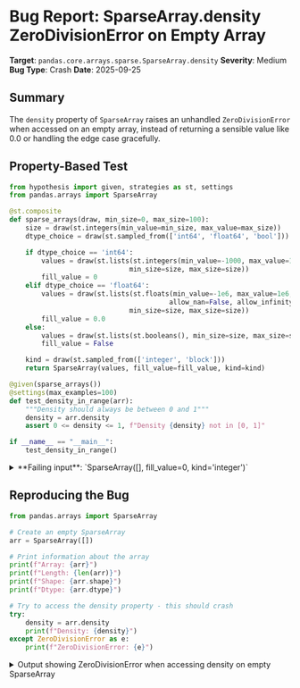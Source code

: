 # Bug Report: SparseArray.density ZeroDivisionError on Empty Array

**Target**: `pandas.core.arrays.sparse.SparseArray.density`
**Severity**: Medium
**Bug Type**: Crash
**Date**: 2025-09-25

## Summary

The `density` property of `SparseArray` raises an unhandled `ZeroDivisionError` when accessed on an empty array, instead of returning a sensible value like 0.0 or handling the edge case gracefully.

## Property-Based Test

```python
from hypothesis import given, strategies as st, settings
from pandas.arrays import SparseArray

@st.composite
def sparse_arrays(draw, min_size=0, max_size=100):
    size = draw(st.integers(min_value=min_size, max_value=max_size))
    dtype_choice = draw(st.sampled_from(['int64', 'float64', 'bool']))

    if dtype_choice == 'int64':
        values = draw(st.lists(st.integers(min_value=-1000, max_value=1000),
                              min_size=size, max_size=size))
        fill_value = 0
    elif dtype_choice == 'float64':
        values = draw(st.lists(st.floats(min_value=-1e6, max_value=1e6,
                                        allow_nan=False, allow_infinity=False),
                              min_size=size, max_size=size))
        fill_value = 0.0
    else:
        values = draw(st.lists(st.booleans(), min_size=size, max_size=size))
        fill_value = False

    kind = draw(st.sampled_from(['integer', 'block']))
    return SparseArray(values, fill_value=fill_value, kind=kind)

@given(sparse_arrays())
@settings(max_examples=100)
def test_density_in_range(arr):
    """Density should always be between 0 and 1"""
    density = arr.density
    assert 0 <= density <= 1, f"Density {density} not in [0, 1]"

if __name__ == "__main__":
    test_density_in_range()
```

<details>

<summary>
**Failing input**: `SparseArray([], fill_value=0, kind='integer')`
</summary>
```
Traceback (most recent call last):
  File "/home/npc/pbt/agentic-pbt/worker_/9/hypo.py", line 33, in <module>
    test_density_in_range()
    ~~~~~~~~~~~~~~~~~~~~~^^
  File "/home/npc/pbt/agentic-pbt/worker_/9/hypo.py", line 26, in test_density_in_range
    @settings(max_examples=100)
                   ^^^
  File "/home/npc/miniconda/lib/python3.13/site-packages/hypothesis/core.py", line 2124, in wrapped_test
    raise the_error_hypothesis_found
  File "/home/npc/pbt/agentic-pbt/worker_/9/hypo.py", line 29, in test_density_in_range
    density = arr.density
              ^^^^^^^^^^^
  File "/home/npc/miniconda/lib/python3.13/site-packages/pandas/core/arrays/sparse/array.py", line 708, in density
    return self.sp_index.npoints / self.sp_index.length
           ~~~~~~~~~~~~~~~~~~~~~~^~~~~~~~~~~~~~~~~~~~~~
ZeroDivisionError: division by zero
Falsifying example: test_density_in_range(
    arr=[]
    Fill: 0
    IntIndex
    Indices: array([], dtype=int32),
)
```
</details>

## Reproducing the Bug

```python
from pandas.arrays import SparseArray

# Create an empty SparseArray
arr = SparseArray([])

# Print information about the array
print(f"Array: {arr}")
print(f"Length: {len(arr)}")
print(f"Shape: {arr.shape}")
print(f"Dtype: {arr.dtype}")

# Try to access the density property - this should crash
try:
    density = arr.density
    print(f"Density: {density}")
except ZeroDivisionError as e:
    print(f"ZeroDivisionError: {e}")
```

<details>

<summary>
Output showing ZeroDivisionError when accessing density on empty SparseArray
</summary>
```
Array: []
Fill: nan
IntIndex
Indices: array([], dtype=int32)

Length: 0
Shape: (0,)
Dtype: Sparse[float64, nan]
ZeroDivisionError: division by zero
```
</details>

## Why This Is A Bug

This violates expected behavior for several reasons:

1. **Properties should not crash on valid objects**: Creating an empty SparseArray with `SparseArray([])` produces a valid object. Properties like `density` should handle all valid states of the object gracefully, not crash with unhandled exceptions.

2. **Documentation implies safe access**: The docstring states that density returns "The percent of non-fill_value points, as decimal" without mentioning any preconditions or exceptions. Users would reasonably expect this to work for any valid SparseArray.

3. **Mathematical interpretation**: For an empty array, the density (percentage of non-sparse elements) can reasonably be interpreted as 0.0, since there are zero non-sparse elements out of zero total elements. This follows the convention that an empty collection has 0% of any property.

4. **Inconsistent with pandas conventions**: Other pandas operations handle empty cases gracefully. For example, `Series([]).mean()` returns NaN rather than crashing. The density property should follow similar robustness principles.

5. **Unhandled division by zero**: The implementation directly performs `self.sp_index.npoints / self.sp_index.length` without checking if length is zero, which is a classic programming oversight that should be handled.

## Relevant Context

The bug occurs in `/pandas/core/arrays/sparse/array.py` at line 708. The implementation uses properties from the internal `sp_index` object (a SparseIndex from `pandas._libs.sparse`), where `npoints` represents the number of non-sparse points and `length` represents the total array length.

For empty arrays:
- `sp_index.npoints = 0` (no non-sparse elements)
- `sp_index.length = 0` (empty array)
- Division `0 / 0` causes the ZeroDivisionError

The SparseArray class is imported from `pandas.arrays` and is used to efficiently store arrays where most values are the same (the "fill value"). The density property is meant to indicate what fraction of the array contains non-fill values.

Documentation reference: https://pandas.pydata.org/docs/reference/api/pandas.arrays.SparseArray.density.html

## Proposed Fix

```diff
--- a/pandas/core/arrays/sparse/array.py
+++ b/pandas/core/arrays/sparse/array.py
@@ -705,7 +705,10 @@ class SparseArray(OpsMixin, PandasObject, ExtensionArray):
         >>> s = SparseArray([0, 0, 1, 1, 1], fill_value=0)
         >>> s.density
         0.6
         """
-        return self.sp_index.npoints / self.sp_index.length
+        if self.sp_index.length == 0:
+            return 0.0
+        return self.sp_index.npoints / self.sp_index.length
```